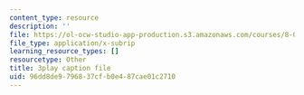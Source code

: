 ```yaml
---
content_type: resource
description: ''
file: https://ol-ocw-studio-app-production.s3.amazonaws.com/courses/8-01sc-classical-mechanics-fall-2016/96dd8de9796837cfb0e487cae01c2710_dvWKCH0ocu8.srt
file_type: application/x-subrip
learning_resource_types: []
resourcetype: Other
title: 3play caption file
uid: 96dd8de9-7968-37cf-b0e4-87cae01c2710
---
```

